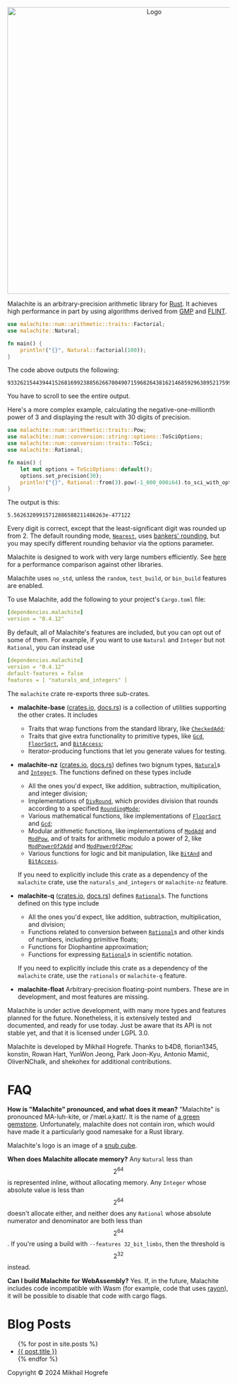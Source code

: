 <p align="center">
  <img width="650" src="/assets/logo-and-name.svg" alt="Logo">
</p>

Malachite is an arbitrary-precision arithmetic library for [Rust](https://www.rust-lang.org/). It
achieves high performance in part by using algorithms derived from [GMP](https://gmplib.org/) and
[FLINT](https://www.flintlib.org/).

```rust
use malachite::num::arithmetic::traits::Factorial;
use malachite::Natural;

fn main() {
    println!("{}", Natural::factorial(100));
}
```
The code above outputs the following:
```
93326215443944152681699238856266700490715968264381621468592963895217599993229915608941463976156518286253697920827223758251185210916864000000000000000000000000
```
You have to scroll to see the entire output.

Here's a more complex example, calculating the negative-one-millionth power of 3 and displaying the
result with 30 digits of precision.

```rust
use malachite::num::arithmetic::traits::Pow;
use malachite::num::conversion::string::options::ToSciOptions;
use malachite::num::conversion::traits::ToSci;
use malachite::Rational;

fn main() {
    let mut options = ToSciOptions::default();
    options.set_precision(30);
    println!("{}", Rational::from(3).pow(-1_000_000i64).to_sci_with_options(options));
}
```
The output is this:
```
5.56263209915712886588211486263e-477122
```
Every digit is correct, except that the least-significant digit was rounded up from 2. The default
rounding mode,
[`Nearest`](https://docs.rs/malachite-base/latest/malachite_base/rounding_modes/enum.RoundingMode.html#variant.Nearest),
uses [bankers' rounding](https://en.wikipedia.org/wiki/Rounding#Round_half_to_even), but you may
specify different rounding behavior via the options parameter.

Malachite is designed to work with very large numbers efficiently. See [here](/performance) for a
performance comparison against other libraries.

Malachite uses `no_std`, unless the `random`, `test_build`, or `bin_build` features are enabled.

To use Malachite, add the following to your project's `Cargo.toml` file:
```yaml
[dependencies.malachite]
version = "0.4.12"
```

By default, all of Malachite's features are included, but you can opt out of some of them. For
example, if you want to use `Natural` and `Integer` but not `Rational`, you can instead use
```yaml
[dependencies.malachite]
version = "0.4.12"
default-features = false
features = [ "naturals_and_integers" ]
```

The `malachite` crate re-exports three sub-crates.
- **malachite-base** ([crates.io](https://crates.io/crates/malachite-base),
  [docs.rs](https://docs.rs/malachite-base/latest/malachite_base/)) is a collection of utilities
  supporting the other crates. It includes
  - Traits that wrap functions from the standard library, like
  [`CheckedAdd`](https://docs.rs/malachite-base/latest/malachite_base/num/arithmetic/traits/trait.CheckedAdd.html);
  - Traits that give extra functionality to primitive types, like
    [`Gcd`](https://docs.rs/malachite-base/latest/malachite_base/num/arithmetic/traits/trait.Gcd.html),
    [`FloorSqrt`](https://docs.rs/malachite-base/latest/malachite_base/num/arithmetic/traits/trait.FloorSqrt.html),
    and
    [`BitAccess`](https://docs.rs/malachite-base/latest/malachite_base/num/logic/traits/trait.BitAccess.html);
  - Iterator-producing functions that let you generate values for testing.
- **malachite-nz** ([crates.io](https://crates.io/crates/malachite-nz),
  [docs.rs](https://docs.rs/malachite-nz/latest/malachite_nz/)) defines two bignum types,
  [`Natural`](https://docs.rs/malachite-nz/latest/malachite_nz/natural/struct.Natural.html)s and
  [`Integer`](https://docs.rs/malachite-nz/latest/malachite_nz/integer/struct.Integer.html)s. The
  functions defined on these types include
  - All the ones you'd expect, like addition, subtraction, multiplication, and integer division;
  - Implementations of
    [`DivRound`](https://docs.rs/malachite-base/latest/malachite_base/num/arithmetic/traits/trait.DivRound.html),
    which provides division that rounds according to a specified
    [`RoundingMode`](https://docs.rs/malachite-base/latest/malachite_base/rounding_modes/enum.RoundingMode.html);
  - Various mathematical functions, like implementations of
    [`FloorSqrt`](https://docs.rs/malachite-base/latest/malachite_base/num/arithmetic/traits/trait.FloorSqrt.html)
    and
    [`Gcd`](https://docs.rs/malachite-base/latest/malachite_base/num/arithmetic/traits/trait.Gcd.html);
  - Modular arithmetic functions, like implementations of
    [`ModAdd`](https://docs.rs/malachite-base/latest/malachite_base/num/arithmetic/traits/trait.ModAdd.html)
    and
    [`ModPow`](https://docs.rs/malachite-base/latest/malachite_base/num/arithmetic/traits/trait.ModPow.html),
    and of traits for arithmetic modulo a power of 2, like
    [`ModPowerOf2Add`](https://docs.rs/malachite-base/latest/malachite_base/num/arithmetic/traits/trait.ModPowerOf2Add.html)
    and
    [`ModPowerOf2Pow`](https://docs.rs/malachite-base/latest/malachite_base/num/arithmetic/traits/trait.ModPowerOf2Pow.html);
  - Various functions for logic and bit manipulation, like
    [`BitAnd`](https://doc.rust-lang.org/nightly/core/ops/trait.BitAnd.html) and
    [`BitAccess`](https://docs.rs/malachite-base/latest/malachite_base/num/logic/traits/trait.BitAccess.html).

  If you need to explicitly include this crate as a dependency of the `malachite` crate, use the
  `naturals_and_integers` or `malachite-nz` feature.
- **malachite-q** ([crates.io](https://crates.io/crates/malachite-q),
  [docs.rs](https://docs.rs/malachite-q/latest/malachite_q/)) defines
  [`Rational`](https://docs.rs/malachite-q/latest/malachite_q/struct.Rational.html)s. The
  functions defined on this type include
  - All the ones you'd expect, like addition, subtraction, multiplication, and division;
  - Functions related to conversion between
    [`Rational`](https://docs.rs/malachite-q/latest/malachite_q/struct.Rational.html)s and other
    kinds of numbers, including primitive floats;
  - Functions for Diophantine approximation;
  - Functions for expressing
    [`Rational`](https://docs.rs/malachite-q/latest/malachite_q/struct.Rational.html)s in
    scientific notation.

  If you need to explicitly include this crate as a dependency of the `malachite` crate, use the
  `rationals` or `malachite-q` feature.

- **malachite-float** Arbitrary-precision floating-point numbers. These are in development, and
  most features are missing.

Malachite is under active development, with many more types and features planned for the future.
Nonetheless, it is extensively tested and documented, and ready for use today. Just be aware that
its API is not stable yet, and that it is licensed under LGPL 3.0.

Malachite is developed by Mikhail Hogrefe. Thanks to b4D8, florian1345, konstin, Rowan Hart, YunWon Jeong, Park Joon-Kyu, Antonio Mamić, OliverNChalk, and shekohex for additional contributions.

# FAQ
**How is "Malachite" pronounced, and what does it mean?**
"Malachite" is pronounced MA-luh-kite, or /ˈmæl.əˌkaɪt/. It is the name of
[a green gemstone](https://en.wikipedia.org/wiki/Malachite). Unfortunately, malachite does not
contain iron, which would have made it a particularly good namesake for a Rust library.

Malachite's logo is an image of a [snub cube](https://en.wikipedia.org/wiki/Snub_cube).

**When does Malachite allocate memory?**
Any `Natural` less than $$2^{64}$$ is represented inline, without allocating memory. Any `Integer`
whose absolute value is less than $$2^{64}$$ doesn't allocate either, and neither does any
`Rational` whose absolute numerator and denominator are both less than $$2^{64}$$. If you're using
a build with `--features 32_bit_limbs`, then the threshold is $$2^{32}$$ instead.

**Can I build Malachite for WebAssembly?**
Yes. If, in the future, Malachite includes code incompatible with Wasm (for example, code that uses
[rayon](https://docs.rs/rayon/latest/rayon/)), it will be possible to disable that code with cargo
flags.

# Blog Posts
<ul>
  {% for post in site.posts %}
    <li>
      <a href="{{ post.url }}">{{ post.title }}</a>
    </li>
  {% endfor %}
</ul>

Copyright © 2024 Mikhail Hogrefe
